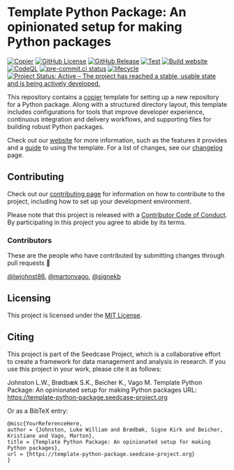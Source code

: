 

# Template Python Package: An opinionated setup for making Python packages

<!-- [![DOI]()]() -->

[![Copier](https://img.shields.io/endpoint?url=https://raw.githubusercontent.com/copier-org/copier/master/img/badge/badge-grayscale-inverted-border-teal.json?raw=true.svg)](https://github.com/copier-org/copier)
[![GitHub
License](https://img.shields.io/github/license/seedcase-project/template-python-package.svg)](https://github.com/seedcase-project/template-python-package/blob/main/LICENSE.md)
[![GitHub
Release](https://img.shields.io/github/v/release/seedcase-project/template-python-package.svg)](https://github.com/seedcase-project/template-python-package/releases/latest)
[![Test](https://github.com/seedcase-project/template-python-package/actions/workflows/test.yml/badge.svg)](https://github.com/seedcase-project/template-python-package/actions/workflows/test.yml)
[![Build
website](https://github.com/seedcase-project/template-python-package/actions/workflows/build-website.yml/badge.svg)](https://github.com/seedcase-project/template-python-package/actions/workflows/build-website.yml)
[![CodeQL](https://github.com/seedcase-project/template-python-package/actions/workflows/github-code-scanning/codeql/badge.svg?branch=main)](https://github.com/seedcase-project/template-python-package/actions/workflows/github-code-scanning/codeql)
[![pre-commit.ci
status](https://results.pre-commit.ci/badge/github/seedcase-project/template-python-package/main.svg)](https://results.pre-commit.ci/latest/github/seedcase-project/template-python-package/main)
[![lifecycle](https://lifecycle.r-lib.org/articles/figures/lifecycle-experimental.svg)](https://lifecycle.r-lib.org/articles/stages.html#experimental)
[![Project Status: Active – The project has reached a stable, usable
state and is being actively
developed.](https://www.repostatus.org/badges/latest/active.svg)](https://www.repostatus.org/#active)

This repository contains a [copier](https://copier.readthedocs.io/)
template for setting up a new repository for a Python package. Along
with a structured directory layout, this template includes
configurations for tools that improve developer experience, continuous
integration and delivery workflows, and supporting files for building
robust Python packages.

Check out our
[website](https://template-python-package.seedcase-project.org/) for
more information, such as the features it provides and a
[guide](https://template-python-package.seedcase-project.org/docs/guide/)
to using the template. For a list of changes, see our
[changelog](https://template-python-package.seedcase-project.org/docs/releases/)
page.

## Contributing

Check out our [contributing
page](https://template-python-package.seedcase-project.org/contributing/)
for information on how to contribute to the project, including how to
set up your development environment.

Please note that this project is released with a [Contributor Code of
Conduct](CODE_OF_CONDUCT.md). By participating in this project you agree
to abide by its terms.

### Contributors

These are the people who have contributed by submitting changes through
pull requests :tada:

[@lwjohnst86](https://github.com/lwjohnst86),
[@martonvago](https://github.com/martonvago),
[@signekb](https://github.com/signekb)

## Licensing

This project is licensed under the [MIT License](LICENSE.md).

## Citing

This project is part of the Seedcase Project, which is a collaborative
effort to create a framework for data management and analysis in
research. If you use this project in your work, please cite it as
follows:

Johnston L.W., Brødbæk S.K., Beicher K., Vago M. Template Python
Package: An opinionated setup for making Python packages URL:
https://template-python-package.seedcase-project.org

Or as a BibTeX entry:

    @misc{YourReferenceHere,
    author = {Johnston, Luke William and Brødbæk, Signe Kirk and Beicher, Kristiane and Vago, Marton},
    title = {Template Python Package: An opinionated setup for making Python packages},
    url = {https://template-python-package.seedcase-project.org}
    }
